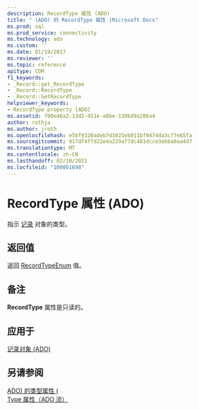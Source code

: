 ```yaml
---
description: RecordType 属性 (ADO)
title: " (ADO) 的 RecordType 属性 |Microsoft Docs"
ms.prod: sql
ms.prod_service: connectivity
ms.technology: ado
ms.custom: ''
ms.date: 01/19/2017
ms.reviewer: ''
ms.topic: reference
apitype: COM
f1_keywords:
- _Record::get_RecordType
- _Record::RecordType
- _Record::GetRecordType
helpviewer_keywords:
- RecordType property [ADO]
ms.assetid: 790e46a2-13d2-451e-a8be-130bd9a206a4
author: rothja
ms.author: jroth
ms.openlocfilehash: e5bf9326adeb7d1025eb011bf9474da3c77e65fa
ms.sourcegitcommit: 917df4ffd22e4a229af7dc481dcce3ebba0aa4d7
ms.translationtype: MT
ms.contentlocale: zh-CN
ms.lasthandoff: 02/10/2021
ms.locfileid: "100051698"
---
```

# <a name="recordtype-property-ado"></a>RecordType 属性 (ADO)
指示 [记录](./record-object-ado.md) 对象的类型。  
  
## <a name="return-value"></a>返回值  
 返回 [RecordTypeEnum](./recordtypeenum.md) 值。  
  
## <a name="remarks"></a>备注  
 **RecordType** 属性是只读的。  
  
## <a name="applies-to"></a>应用于  
 [记录对象 (ADO)](./record-object-ado.md)  
  
## <a name="see-also"></a>另请参阅  
 [ADO) 的类型属性 (](./type-property-ado.md)   
 [Type 属性（ADO 流）](./type-property-ado-stream.md)